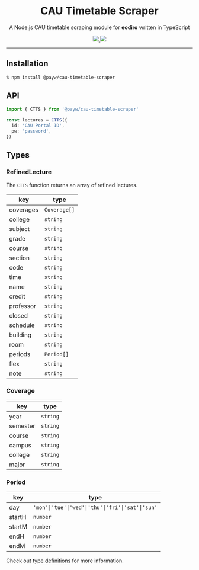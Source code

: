 <h1 align="center">CAU Timetable Scraper</h1>

<p align="center">A Node.js CAU timetable scraping module for <b>eodiro</b> written in TypeScript</p>

<p align="center">
  <a href="https://www.npmjs.com/package/@payw/cau-timetable-scraper">
    <img src="https://img.shields.io/npm/v/@payw/cau-timetable-scraper">
  </a>
  <img src="https://img.shields.io/github/license/paywteam/cau-timetable-scraper?style=flat">
</p>

---

## Installation

```zsh
% npm install @payw/cau-timetable-scraper
```

## API

```ts
import { CTTS } from '@payw/cau-timetable-scraper'

const lectures = CTTS({
  id: 'CAU Portal ID',
  pw: 'password',
})
```

## Types

### RefinedLecture

The `CTTS` function returns an array of refined lectures.

| key       | type         |
| --------- | ------------ |
| coverages | `Coverage[]` |
| college   | `string`     |
| subject   | `string`     |
| grade     | `string`     |
| course    | `string`     |
| section   | `string`     |
| code      | `string`     |
| time      | `string`     |
| name      | `string`     |
| credit    | `string`     |
| professor | `string`     |
| closed    | `string`     |
| schedule  | `string`     |
| building  | `string`     |
| room      | `string`     |
| periods   | `Period[]`   |
| flex      | `string`     |
| note      | `string`     |

### Coverage

| key      | type     |
| -------- | -------- |
| year     | `string` |
| semester | `string` |
| course   | `string` |
| campus   | `string` |
| college  | `string` |
| major    | `string` |

### Period

| key    | type                                              |
| ------ | ------------------------------------------------- |
| day    | `'mon'\|'tue'\|'wed'\|'thu'\|'fri'\|'sat'\|'sun'` |
| startH | `number`                                          |
| startM | `number`                                          |
| endH   | `number`                                          |
| endM   | `number`                                          |

Check out [type definitions](https://github.com/paywteam/cau-timetable-scraper/blob/master/src/types/index.ts) for more information.
